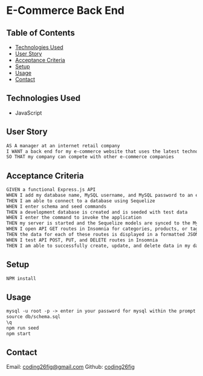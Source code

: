 # E-Commerce Back End

## Table of Contents

* [Technologies Used](#technologies-used)
* [User Story](#user-story)
* [Acceptance Criteria](#acceptance-criteria)
* [Setup](#setup)
* [Usage](#usage)
* [Contact](#contact)


## Technologies Used
- JavaScript


## User Story

```md
AS A manager at an internet retail company
I WANT a back end for my e-commerce website that uses the latest technologies
SO THAT my company can compete with other e-commerce companies

```

## Acceptance Criteria

```md
GIVEN a functional Express.js API
WHEN I add my database name, MySQL username, and MySQL password to an environment variable file
THEN I am able to connect to a database using Sequelize
WHEN I enter schema and seed commands
THEN a development database is created and is seeded with test data
WHEN I enter the command to invoke the application
THEN my server is started and the Sequelize models are synced to the MySQL database
WHEN I open API GET routes in Insomnia for categories, products, or tags
THEN the data for each of these routes is displayed in a formatted JSON
WHEN I test API POST, PUT, and DELETE routes in Insomnia
THEN I am able to successfully create, update, and delete data in my database
```


## Setup

```md
NPM install

```


## Usage
```md
mysql -u root -p -> enter in your password for mysql within the prompt
source db/schema.sql
\q
npm run seed
npm start
```

## Contact
Email: coding26fig@gmail.com
Github: [coding26fig](https://github.com/coding26fig)
